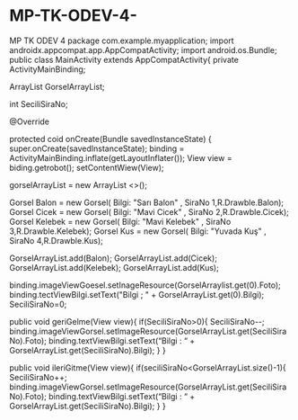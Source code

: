 # MP-TK-ODEV-4-
MP TK ODEV 4 
package com.example.myapplication;
import androidx.appcompat.app.AppCompatActivity;
import android.os.Bundle;
public class MainActivity extends AppCompatActivity{
private ActivityMainBinding;

ArrayList<Gorsel> GorselArrayList;

int SeciliSiraNo;

@Override

protected coid onCreate(Bundle savedInstanceState) {
super.onCreate(savedInstanceState);
binding = ActivityMainBinding.inflate(getLayoutInflater());
View view = biding.getrobot();
setContentWiew(View);

gorselArrayList = new ArrayList <>();

Gorsel Balon = new Gorsel( Bilgi: "Sarı Balon" , SiraNo 1,R.Drawble.Balon);
Gorsel Cicek = new Gorsel( Bilgi: "Mavi Cicek" , SiraNo 2,R.Drawble.Cicek);
Gorsel Kelebek = new Gorsel( Bilgi: "Mavi Kelebek" , SiraNo 3,R.Drawble.Kelebek);
Gorsel Kus = new Gorsel( Bilgi: "Yuvada Kuş" , SiraNo 4,R.Drawble.Kus);

GorselArrayList.add(Balon);
GorselArrayList.add(Cicek);
GorselArrayList.add(Kelebek);
GorselArrayList.add(Kus);

binding.imageViewGoesel.setInageResource(GorselArraylist.get(0).Foto);
binding.tectViewBilgi.setText("Bilgi ; " + GorselArrayList.get(0).Bilgi);
SeciliSiraNo=0;

public void geriGelme(View view){
 if(SeciliSiraNo>0){
 SeciliSiraNo--;
 binding.imageViewGorsel.setImageResource(GorselArrayList.get(SeciliSiraNo).Foto);
 binding.textViewBilgi.setText(“Bilgi : “ + GorselArrayList.get(SeciliSiraNo).Bilgi);
 }
}

public void ileriGitme(View view){
 if(seciliSiraNo<GorselArrayList.size()-1){
 SeciliSiraNo++;
 binding.imageViewGorsel.setImageResource(GorselArrayList.get(SeciliSiraNo).Foto);
 binding.textViewBilgi.setText(“Bilgi : “ + GorselArrayList.get(SeciliSiraNo).Bilgi);
 }
}

